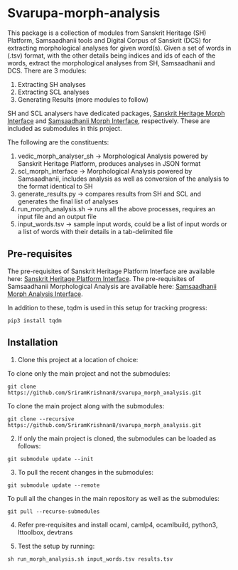 # Svarupa-morph-analysis

This package is a collection of modules from Sanskrit Heritage (SH) Platform, Samsaadhanii tools and Digital Corpus of Sanskrit (DCS) for extracting morphological analyses for given word(s). Given a set of words in (.tsv) format, with the other details being indices and ids of each of the words, extract the morphological analyses from SH, Samsaadhanii and DCS. There are 3 modules:

1. Extracting SH analyses
2. Extracting SCL analyses
3. Generating Results
(more modules to follow)

SH and SCL analysers have dedicated packages, [Sanskrit Heritage Morph Interface](https://github.com/SriramKrishnan8/vedic_morph_analyser_sh.git) and [Samsaadhanii Morph Interface](https://github.com/SriramKrishnan8/scl_morph_interface.git), respectively. These are included as submodules in this project.

The following are the constituents:
1. vedic\_morph\_analyser\_sh &rarr; Morphological Analysis powered by Sanskrit Heritage Platform, produces analyses in JSON format
2. scl\_morph\_interface &rarr; Morphological Analysis powered by Samsaadhanii, includes analysis as well as conversion of the analysis to the format identical to SH
3. generate\_results.py &rarr; compares results from SH and SCL and generates the final list of analyses
4. run\_morph\_analysis.sh &rarr; runs all the above processes, requires an input file and an output file
5. input_words.tsv &rarr; sample input words, could be a list of input words or a list of words with their details in a tab-delimited file

## Pre-requisites

The pre-requisites of Sanskrit Heritage Platform Interface are available here: [Sanskrit Heritage Platform Interface](https://github.com/SriramKrishnan8/vedic_morph_analyser_sh.git).
The pre-requisites of Samsaadhanii Morphological Analysis are available here: [Samsaadhanii Morph Analysis Interface](https://github.com/SriramKrishnan8/scl_morph_interface.git).

In addition to these, tqdm is used in this setup for tracking progress:

```
pip3 install tqdm
```

## Installation

1. Clone this project at a location of choice:

To clone only the main project and not the submodules:
```
git clone https://github.com/SriramKrishnan8/svarupa_morph_analysis.git
```
To clone the main project along with the submodules:
```
git clone --recursive https://github.com/SriramKrishnan8/svarupa_morph_analysis.git
```

2. If only the main project is cloned, the submodules can be loaded as follows:
```
git submodule update --init
```

3. To pull the recent changes in the submodules:
```
git submodule update --remote
```

To pull all the changes in the main repository as well as the submodules:
```
git pull --recurse-submodules
```

4. Refer pre-requisites and install ocaml, camlp4, ocamlbuild, python3, lttoolbox, devtrans

5. Test the setup by running:
```
sh run_morph_analysis.sh input_words.tsv results.tsv
```

